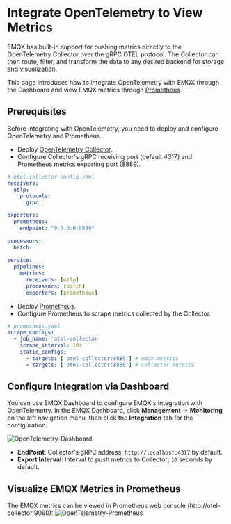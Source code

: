 # Integrate OpenTelemetry to View Metrics

EMQX has built-in support for pushing metrics directly to the OpenTelemetry Collector over the gRPC OTEL protocol. The Collector can then route, filter, and transform the data to any desired backend for storage and visualization. 

This page introduces how to integrate OpenTelemetry with EMQX through the Dashboard and view EMQX metrics through [Prometheus](../../observability/prometheus.md). 

## Prerequisites

Before integrating with OpenTelemetry, you need to deploy and configure OpenTelemetry and Prometheus.

- Deploy [OpenTelemetry Collector](https://opentelemetry.io/docs/collector/getting-started).
- Configure Collector's gRPC receiving port (default 4317) and Prometheus metrics exporting port (8889).

```yaml
# otel-collector-config.yaml
receivers:
  otlp:
    protocols:
      grpc:

exporters:
  prometheus:
    endpoint: "0.0.0.0:8889"
      
processors:
  batch:
  
service:  
  pipelines:    
    metrics:
      receivers: [otlp]
      processors: [batch]
      exporters: [prometheus]
```

- Deploy [Prometheus](https://prometheus.io/docs/prometheus/latest/installation).
- Configure Prometheus to scrape metrics collected by the Collector.

```yaml
# prometheus.yaml
scrape_configs:
  - job_name: 'otel-collector'
    scrape_interval: 10s
    static_configs:
      - targets: ['otel-collector:8889'] # emqx metrics
      - targets: ['otel-collector:8888'] # collector metrics
```

## Configure Integration via Dashboard

You can use EMQX Dashboard to configure EMQX's integration with OpenTelemetry. In the EMQX Dashboard, click **Management** -> **Monitoring** on the left navigation menu, then click the **Integration** tab for the configuration.

![OpenTelemetry-Dashboard](./assets/opentelemetry-dashboard-en.png)
- **EndPoint**: Collector's gRPC address; `http://localhost:4317` by default.
- **Export Interval**: Interval to push metrics to Collector; `10` seconds by default.

## Visualize EMQX Metrics in Prometheus

The EMQX metrics can be viewed in Prometheus web console (http://otel-collector:9090):
![OpenTelemetry-Prometheus](./assets/opentelemetry-prometheus.png)